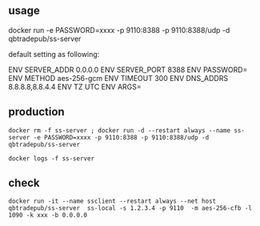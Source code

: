 ## usage

docker run -e PASSWORD=xxxx -p 9110:8388 -p 9110:8388/udp -d qbtradepub/ss-server

default setting as following:

ENV SERVER_ADDR 0.0.0.0 ENV SERVER_PORT 8388 ENV PASSWORD= ENV METHOD aes-256-gcm ENV TIMEOUT 300 ENV DNS_ADDRS
8.8.8.8,8.8.4.4 ENV TZ UTC ENV ARGS=

## production

```shell
docker rm -f ss-server ; docker run -d --restart always --name ss-server -e PASSWORD=xxxx -p 9110:8388 -p 9110:8388/udp -d qbtradepub/ss-server

docker logs -f ss-server
```

## check


```
docker run -it --name ssclient --restart always --net host  qbtradepub/ss-server  ss-local -s 1.2.3.4 -p 9110  -m aes-256-cfb -l 1090 -k xxx -b 0.0.0.0

```

